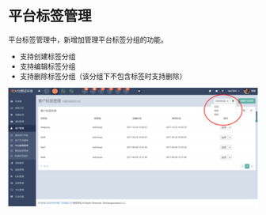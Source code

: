 # 平台标签管理

平台标签管理中，新增加管理平台标签分组的功能。

* 支持创建标签分组
* 支持编辑标签分组
* 支持删除标签分组（该分组下不包含标签时支持删除）

![](/assets/1522324225%281%29.jpg)

